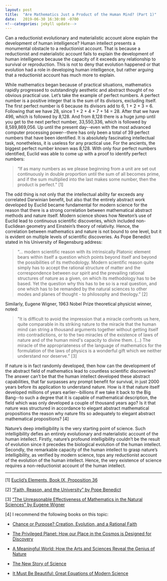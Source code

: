 ```yaml
---
layout: post
title:  "Are Mathematics Just a Product of the Human Mind? (Part 1)"
date:   2019-06-30 16:30:00 -0700
<!--categories: jekyll update-->
---
```

Can a reductionist evolutionary and materialistic account alone explain the development of human intelligence? Human intellect presents a monumental obstacle to a reductionist account. That is because a reductionist and materialistic account fails to explain the development of human intelligence because the capacity of it exceeds any relationship to survival or reproduction. This is not to deny that evolution happened or that evolution had a role in developing human intelligence, but rather arguing that a reductionist account has much more to explain. 

While mathematics began because of practical situations, mathematics rapidly progressed to outstandingly aesthetic and abstract thought of no obvious practical use. Let’s take the example of perfect numbers. A perfect number is a positive integer that is the sum of its divisors, excluding itself. The first perfect number is 6 because its divisors add to 6, 1 + 2 + 3 = 6. Following that we have 28, since 1 + 2 + 4 + 7 + 14 = 28. After that we have 496, which is followed by 8,128. And from 8,128 there is a huge jump until you get to the next perfect number, 33,550,336, which is followed by 8,589,869,056. Up until the present day--even with the most advanced computer processing power--there has only been a total of 39 perfect numbers that have been identified. It is absolutely fascinating intellectual task, nonetheless, it is useless for any practical use. For the ancients, the biggest perfect number known was 8,128. With only four perfect numbers identified, Euclid was able to come up with a proof to identify perfect numbers:
> “If as many numbers as we please beginning from a unit are set out continuously in double proportion until the sum of all becomes prime, and if the sum multiplied into the last makes some number, then the product is perfect.” [1]

The odd thing is not only that the intellectual ability far exceeds any correlated Darwinian benefit, but also that the entirely abstract work developed by Euclid became fundamental for modern science for the reason that there is a strong correlation between mathematical abstract methods and nature itself. Modern science shows how Newton’s use of Euclid lead to continuous scientific discoveries, which included non-Euclidean geometry and Einstein’s theory of relativity. Hence, the correlation between mathematics and nature is not bound to one level, but it is evident on multiple levels of scientific discoveries. As Pope Benedict stated in his University of Regensburg address:
> “... modern scientific reason with its intrinsically Platonic element bears within itself a question which points beyond itself and beyond the possibilities of its methodology. Modern scientific reason quite simply has to accept the rational structure of matter and the correspondence between our spirit and the prevailing rational structures of nature as a given, on which its methodology has to be based. Yet the question why this has to be so is a real question, and one which has to be remanded by the natural sciences to other modes and planes of thought - to philosophy and theology.” [2]

Similarly, Eugene Wigner, 1963 Nobel Prize theoretical physicist winner, noted: 
> "It is difficult to avoid the impression that a miracle confronts us here, quite comparable in its striking nature to the miracle that the human mind can string a thousand arguments together without getting itself into contradictions, or to the two miracles of the existence of laws of nature and of the human mind's capacity to divine them. (...) The miracle of the appropriateness of the language of mathematics for the formulation of the laws of physics is a wonderful gift which we neither understand nor deserve.” [3]

If nature is in fact randomly developed, then how can the development of the abstract field of mathematics lead to countless scientific discoveries? The answer can’t be that the human intellect developed these abstract capabilities, that far surpasses any prompt benefit for survival, in just 2000 years before its application to understand nature. How is it that nature itself developed millions of years earlier--billions if we take it back to the Big Bang--to such a degree that it is capable of mathematical description, the field which was only developed a couple of thousand years ago? Is it that nature was structured in accordance to elegant abstract mathematical propositions the reason why nature fits so adequately to elegant abstract mathematical propositions? [4]

Nature’s deep intelligibility is the very starting point of science. Such intelligibility defies an entirely evolutionary and materialistic account of the human intellect. Firstly, nature’s profound intelligibility couldn’t be the result of evolution since it precedes the biological evolution of the human intellect. Secondly, the remarkable capacity of the human intellect to grasp nature’s intelligibility, as verified by modern science, tops any reductionist account of the evolution of the human intellect. Hence, the very existence of science requires a non-reductionist account of the human intellect. 

----

[1] [Euclid’s Elements, Book IX, Proposition 36](https://mathcs.clarku.edu/~djoyce/java/elements/bookIX/propIX36.html)

[2] [“Faith, Reason, and the University” by Pope Benedict](http://w2.vatican.va/content/benedict-xvi/en/speeches/2006/september/documents/hf_ben-xvi_spe_20060912_university-regensburg.html)

[3] [“The Unreasonable Effectiveness of Mathematics in the Natural Sciences” by Eugene Wigner](https://www.dartmouth.edu/~matc/MathDrama/reading/Wigner.html)

[4] I recommend the following books on this topic:
* [Chance or Purpose? Creation, Evolution, and a Rational Faith](https://www.amazon.com/Chance-Purpose-Creation-Evolution-Rational/dp/1586172123)

* [The Privileged Planet: How our Place in the Cosmos is Designed for Discovery](https://www.amazon.com/Privileged-Planet-Cosmos-Designed-Discovery/dp/0895260654)

* [A Meaningful World: How the Arts and Sciences Reveal the Genius of Nature](https://www.amazon.com/Meaningful-World-Sciences-Reveal-Genius/dp/083082799)

* [The New Story of Science](https://www.amazon.com/New-Story-Science-Robert-Augros/dp/0895268337)

* [It Must Be Beautiful: Great Equations of Modern Science](https://www.amazon.com/Must-Be-Beautiful-Equations-Science/dp/1862075557)

